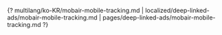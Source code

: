 {? multilang/ko-KR/mobair-mobile-tracking.md | localized/deep-linked-ads/mobair-mobile-tracking.md | pages/deep-linked-ads/mobair-mobile-tracking.md ?}

